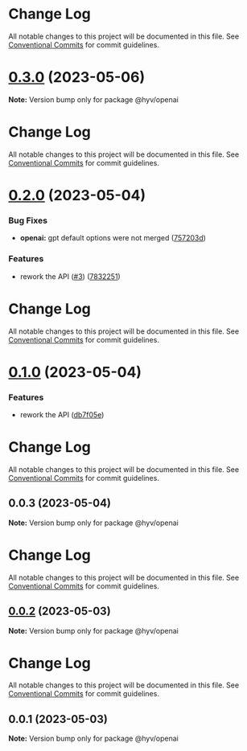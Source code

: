 # Change Log

All notable changes to this project will be documented in this file. See
[Conventional Commits](https://conventionalcommits.org) for commit guidelines.

# [0.3.0](https://github.com/failfa-st/hyv/compare/v0.2.0...v0.3.0) (2023-05-06)

**Note:** Version bump only for package @hyv/openai

# Change Log

All notable changes to this project will be documented in this file. See
[Conventional Commits](https://conventionalcommits.org) for commit guidelines.

# [0.2.0](https://github.com/failfa-st/hyv/compare/v0.0.3...v0.2.0) (2023-05-04)

### Bug Fixes

- **openai:** gpt default options were not merged
  ([757203d](https://github.com/failfa-st/hyv/commit/757203d80f8a9fda3513ff1400b8fdf631453dad))

### Features

- rework the API ([#3](https://github.com/failfa-st/hyv/issues/3))
  ([7832251](https://github.com/failfa-st/hyv/commit/78322511fa06616f5fa4de5fc89b17f337faa42d))

# Change Log

All notable changes to this project will be documented in this file. See
[Conventional Commits](https://conventionalcommits.org) for commit guidelines.

# [0.1.0](https://github.com/failfa-st/hyv/compare/v0.0.3...v0.1.0) (2023-05-04)

### Features

- rework the API
  ([db7f05e](https://github.com/failfa-st/hyv/commit/db7f05ec7264dc84849808c4f7b00cf2335aab93))

# Change Log

All notable changes to this project will be documented in this file. See
[Conventional Commits](https://conventionalcommits.org) for commit guidelines.

## 0.0.3 (2023-05-04)

**Note:** Version bump only for package @hyv/openai

# Change Log

All notable changes to this project will be documented in this file. See
[Conventional Commits](https://conventionalcommits.org) for commit guidelines.

## [0.0.2](https://github.com/failfa-st/hyv/compare/v0.0.1...v0.0.2) (2023-05-03)

**Note:** Version bump only for package @hyv/openai

# Change Log

All notable changes to this project will be documented in this file. See
[Conventional Commits](https://conventionalcommits.org) for commit guidelines.

## 0.0.1 (2023-05-03)

**Note:** Version bump only for package @hyv/openai
